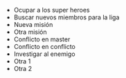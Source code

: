 * Ocupar a los super heroes
* Buscar nuevos miembros para la liga
* Nueva misión
* Otra misión
* Conflicto en master
* Conflicto en conflicto
* Investigar al enemigo
* Otra 1
* Otra 2
